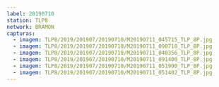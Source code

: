 ```yaml
---
label: 20190710
station: TLP8
network: BRAMON
capturas:
  - imagem: TLP8/2019/201907/20190710/M20190711_045715_TLP_8P.jpg
  - imagem: TLP8/2019/201907/20190710/M20190711_090718_TLP_8P.jpg
  - imagem: TLP8/2019/201907/20190710/M20190711_040356_TLP_8P.jpg
  - imagem: TLP8/2019/201907/20190710/M20190711_091400_TLP_8P.jpg
  - imagem: TLP8/2019/201907/20190710/M20190711_051900_TLP_8P.jpg
  - imagem: TLP8/2019/201907/20190710/M20190711_051402_TLP_8P.jpg
---
```


